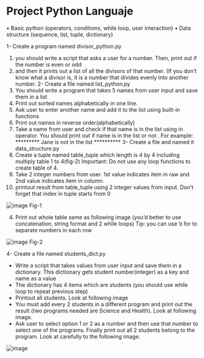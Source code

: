# Project Python Languaje

• Basic python (operators, conditions, while loop, user interaction)
• Data structure (sequence, list, tuple, dictionary)

1- Create a program named divisor_python.py
  1. you should write a script that asks a user for a number. Then, print out if the number is even or odd
  2. and then it prints out a list of all the divisors of that number. (If you don’t know what a divisor is, it is a number that divides evenly into another number.
2- Create a file named list_python.py
  1. You should write a program that takes 5 names from user input and save them in a list
  2. Print out sorted names alphabetically in one line.
  3. Ask user to enter another name and add it to the list using built-in functions
  4. Print out names in reverse order(alphabetically)
  5. Take a name from user and check if that name is in the list using in operator. You should print out if name is in the list or not . For example:
     ********* Jane is not in the list **********
3- Create a file and named it data_structure.py
  1. Create a tuple named table_tuple which length is 4 by 4 including multiply table 1 to 4(fig-2) Important: Do not use any loop functions to create table of 4.
  2. Take 2 integer numbers from user. 1st value indicates item in raw and 2nd value indicates item in column.
  3. printout result from table_tuple using 2 integer values from input. Don’t forget that index in tuple starts from 0
  
  ![image](https://github.com/user-attachments/assets/57ffd6de-284e-453b-ab71-8d7b4e10e15c)
  Fig-1
  
  4. Print out whole table same as following image (you’d better to use concatenation, string format and 2 while loops)
  Tip: you can use \t for to separate numbers in each row  
  
  ![image](https://github.com/user-attachments/assets/f8b72d8c-54ab-4057-b746-33b6208f419e)
  Fig-2
  
4- Create a file named students_dict.py
  - Write a script that takes values from user input and save them in a dictionary. This dictionary gets student number(integer) as a key and name as a value
  - The dictionary has 4 items which are students (you should use while loop to repeat previous step)
  - Printout all students. Look at following image
  - You must add every 2 students in a different program and print out the result (two programs needed are Science and Health). Look at following image.
  - Ask user to select option 1 or 2 as a number and then use that number to select one of the programs. Finally print out all 2 students belong to the program. Look at carefully to the following image.
  
  ![image](https://github.com/user-attachments/assets/5ec9b189-1f10-4156-b296-91980d2edd88)

